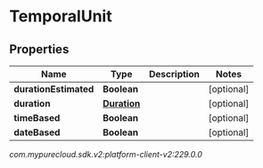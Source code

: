 # TemporalUnit


## Properties

| Name | Type | Description | Notes |
| ------------ | ------------- | ------------- | ------------- |
| **durationEstimated** | **Boolean** |  |  [optional] |
| **duration** | [**Duration**](Duration) |  |  [optional] |
| **timeBased** | **Boolean** |  |  [optional] |
| **dateBased** | **Boolean** |  |  [optional] |




_com.mypurecloud.sdk.v2:platform-client-v2:229.0.0_
